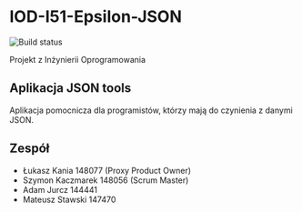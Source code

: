 # IOD-I51-Epsilon-JSON

![Build status](https://github.com/goblon17/IOD-I51-Epsilon-JSON/actions/workflows/github-ci.yml/badge.svg)

Projekt z Inżynierii Oprogramowania

## Aplikacja JSON tools
Aplikacja pomocnicza dla programistów, którzy mają do czynienia z danymi JSON.

## Zespół
- Łukasz Kania      148077 (Proxy Product Owner)
- Szymon Kaczmarek  148056 (Scrum Master)
- Adam Jurcz        144441
- Mateusz Stawski   147470
